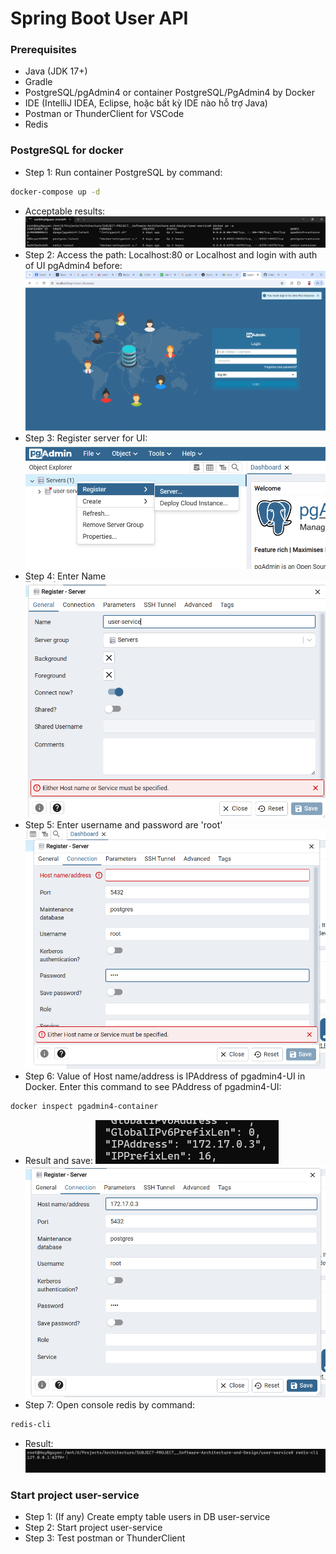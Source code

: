 # Spring Boot User API

### Prerequisites

- Java (JDK 17+)
- Gradle
- PostgreSQL/pgAdmin4 or container PostgreSQL/PgAdmin4 by Docker
- IDE (IntelliJ IDEA, Eclipse, hoặc bất kỳ IDE nào hỗ trợ Java)
- Postman or ThunderClient for VSCode
- Redis

### PostgreSQL for docker
- Step 1: Run container PostgreSQL by command:
```bash
docker-compose up -d
```
- Acceptable results:
![img_8.png](img_8.png)
- Step 2: Access the path: Localhost:80 or Localhost and login with auth of UI pgAdmin4 before:
![img_1.png](img_1.png)
- Step 3: Register server for UI: 
![img_2.png](img_2.png)
- Step 4: Enter Name
![img_3.png](img_3.png)
- Step 5: Enter username and password are 'root'
![img_4.png](img_4.png)
- Step 6: Value of Host name/address is IPAddress of pgadmin4-UI in Docker. Enter this command to see PAddress of pgadmin4-UI:
```bash
docker inspect pgadmin4-container
```
- Result and save: ![img_5.png](img_5.png) ![img_6.png](img_6.png)
- Step 7: Open console redis by command:
```bash
redis-cli
```
- Result:
![img_9.png](img_9.png)
### Start project user-service
- Step 1: (If any) Create empty table users in DB user-service
- Step 2: Start project user-service
- Step 3: Test postman or ThunderClient
